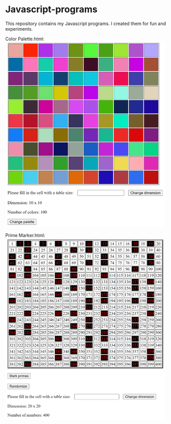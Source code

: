 # Javascript-programs
This repository contains my Javascript programs. I created them for fun and experiments.

Color Palette.html:
<br>
<img src="sample 1.png" width=500>

Prime Marker.html:
<br>
<img src="sample 2.png" width=500>
